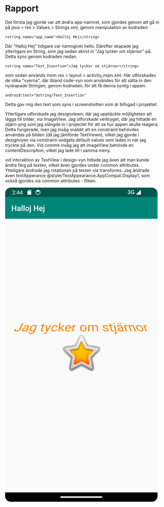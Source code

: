 
# Rapport
Det första jag gjorde var att ändra app-namnet, som gjordes genom att gå in på java > res > Values > Strings.xml, genom manipulation av kodraden:
```
<string name="app_name">Halloj Hej</string>
```
Där "Halloj Hej" tidigare var namngivet hello. Därefter skapade jag ytterligare en String, som jag sedan skrivt in "Jag tycker om stjärnor" på.
Detta syns genom kodraden nedan.
```
<string name="Text_Insertion">Jag tycker om stjärnor</string>
```
som sedan används inom res > layout > activity_main.xml. Här utforskades de olika "vyerna", där ibland code-vyn som användes för att
sätta in den nyskapade Stringen, genom kodraden, för att få denna synlig i appen:
```
android:text="@string/Text_Insertion"
``` 
Detta gav mig den text som syns i screenshotten som är bifogad i projektet. 

Ytterligare utforskade jag designviewn, 
där jag upptäckte möjligheten att lägga till bilder, via ImageView. Jag utforskade verktyget, där jag hittade en stjärn-png 
som jag slängde in i projectet för att se hur appen skulle reagera. Detta fungerade,  men jag insåg snabbt att en constraint behövdes användas 
på bilden (då jag jämförde TextViewn), vilket jag gjorde i designvyen via constraint-widgets default values som lades in när jag tryckte på den. 
Vid commit insåg jag att imageView behövde en contentDescription, vilket jag lade till i samma meny.

vid interaktion av TextView i design-vyn hittade jag även att man kunde ändra färg på texten, vilket även gjordes under common attributes. Ytteligare 
ändrade jag rotationen på texten via transforms. Jag ändrade även textApperance @style/TextAppearance.AppCompat.Display1, som också gjordes via common attributes - fliken.
   
![](android.png)


